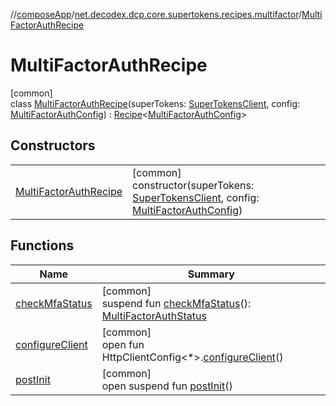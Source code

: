 //[composeApp](../../../index.md)/[net.decodex.dcp.core.supertokens.recipes.multifactor](../index.md)/[MultiFactorAuthRecipe](index.md)

# MultiFactorAuthRecipe

[common]\
class [MultiFactorAuthRecipe](index.md)(superTokens: [SuperTokensClient](../../net.decodex.dcp.core.supertokens/-super-tokens-client/index.md), config: [MultiFactorAuthConfig](../-multi-factor-auth-config/index.md)) : [Recipe](../../net.decodex.dcp.core.supertokens.recipes/-recipe/index.md)&lt;[MultiFactorAuthConfig](../-multi-factor-auth-config/index.md)&gt;

## Constructors

| | |
|---|---|
| [MultiFactorAuthRecipe](-multi-factor-auth-recipe.md) | [common]<br>constructor(superTokens: [SuperTokensClient](../../net.decodex.dcp.core.supertokens/-super-tokens-client/index.md), config: [MultiFactorAuthConfig](../-multi-factor-auth-config/index.md)) |

## Functions

| Name | Summary |
|---|---|
| [checkMfaStatus](check-mfa-status.md) | [common]<br>suspend fun [checkMfaStatus](check-mfa-status.md)(): [MultiFactorAuthStatus](../../net.decodex.dcp.core.supertokens.models/-multi-factor-auth-status/index.md) |
| [configureClient](../../net.decodex.dcp.core.supertokens.recipes/-recipe/configure-client.md) | [common]<br>open fun HttpClientConfig&lt;*&gt;.[configureClient](../../net.decodex.dcp.core.supertokens.recipes/-recipe/configure-client.md)() |
| [postInit](../../net.decodex.dcp.core.supertokens.recipes/-recipe/post-init.md) | [common]<br>open suspend fun [postInit](../../net.decodex.dcp.core.supertokens.recipes/-recipe/post-init.md)() |

